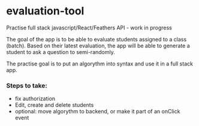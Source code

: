 # evaluation-tool

Practise full stack javascript/React/Feathers API - work in progress

The goal of the app is to be able to evaluate students assigned to a class (batch). Based on their latest evaluation, the app will be able to generate a student to ask a question to semi-randomly. 

The practise goal is to put an algorythm into syntax and use it in a full stack app. 


### Steps to take:
 
* fix authorization
* Edit, create and delete students
* optional: move algorythm to backend, or make it part of an onClick event

